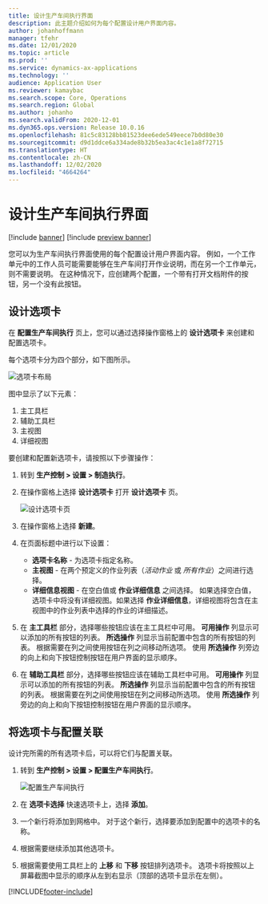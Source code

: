 ```yaml
---
title: 设计生产车间执行界面
description: 此主题介绍如何为每个配置设计用户界面内容。
author: johanhoffmann
manager: tfehr
ms.date: 12/01/2020
ms.topic: article
ms.prod: ''
ms.service: dynamics-ax-applications
ms.technology: ''
audience: Application User
ms.reviewer: kamaybac
ms.search.scope: Core, Operations
ms.search.region: Global
ms.author: johanho
ms.search.validFrom: 2020-12-01
ms.dyn365.ops.version: Release 10.0.16
ms.openlocfilehash: 81c5c83128bb81523dee6ede549eece7b0d80e30
ms.sourcegitcommit: d9d1ddce6a334ade8b32b5ea3ac4c1e1a8f72715
ms.translationtype: HT
ms.contentlocale: zh-CN
ms.lasthandoff: 12/02/2020
ms.locfileid: "4664264"
---
```

# <a name="design-the-production-floor-execution-interface"></a>设计生产车间执行界面

[!include [banner](../includes/banner.md)]
[!include [preview banner](../includes/preview-banner.md)]

您可以为生产车间执行界面使用的每个配置设计用户界面内容。 例如，一个工作单元中的工作人员可能需要能够在生产车间打开作业说明，而在另一个工作单元，则不需要说明。 在这种情况下，应创建两个配置，一个带有打开文档附件的按钮，另一个没有此按钮。

## <a name="design-a-tab"></a>设计选项卡

在 **配置生产车间执行** 页上，您可以通过选择操作窗格上的 **设计选项卡** 来创建和配置选项卡。

每个选项卡分为四个部分，如下图所示。

![选项卡布局](media/pfe-tab-layout.png "选项卡布局")

图中显示了以下元素：

1. 主工具栏
1. 辅助工具栏
1. 主视图
1. 详细视图

要创建和配置新选项卡，请按照以下步骤操作：

1. 转到 **生产控制 &gt; 设置 &gt; 制造执行**。

1. 在操作窗格上选择 **设计选项卡** 打开 **设计选项卡** 页。

    ![设计选项卡页](media/pfe-design-tabs.png "设计选项卡页")

1. 在操作窗格上选择 **新建**。

1. 在页面标题中进行以下设置：

    - **选项卡名称** - 为选项卡指定名称。
    - **主视图** - 在两个预定义的作业列表（*活动作业* 或 *所有作业*）之间进行选择。
    - **详细信息视图** - 在空白值或 **作业详细信息** 之间选择。 如果选择空白值，选项卡中将没有详细视图。如果选择 **作业详细信息**，详细视图将包含在主视图中的作业列表中选择的作业的详细描述。

1. 在 **主工具栏** 部分，选择哪些按钮应该在主工具栏中可用。 **可用操作** 列显示可以添加的所有按钮的列表。 **所选操作** 列显示当前配置中包含的所有按钮的列表。 根据需要在列之间使用按钮在列之间移动所选项。 使用 **所选操作** 列旁边的向上和向下按钮控制按钮在用户界面的显示顺序。

1. 在 **辅助工具栏** 部分，选择哪些按钮应该在辅助工具栏中可用。 **可用操作** 列显示可以添加的所有按钮的列表。 **所选操作** 列显示当前配置中包含的所有按钮的列表。 根据需要在列之间使用按钮在列之间移动所选项。 使用 **所选操作** 列旁边的向上和向下按钮控制按钮在用户界面的显示顺序。

## <a name="associate-a-tab-with-a-configuration"></a>将选项卡与配置关联

设计完所需的所有选项卡后，可以将它们与配置关联。

1. 转到 **生产控制 &gt; 设置 &gt; 配置生产车间执行**。

    ![配置生产车间执行](media/pfe-config-prod-floor-execution.png "配置生产车间执行")

1. 在 **选项卡选择** 快速选项卡上，选择 **添加**。

1. 一个新行将添加到网格中。 对于这个新行，选择要添加到配置中的选项卡的名称。

1. 根据需要继续添加其他选项卡。

1. 根据需要使用工具栏上的 **上移** 和 **下移** 按钮排列选项卡。 选项卡将按照以上屏幕截图中显示的顺序从左到右显示（顶部的选项卡显示在左侧）。


[!INCLUDE[footer-include](../../includes/footer-banner.md)]